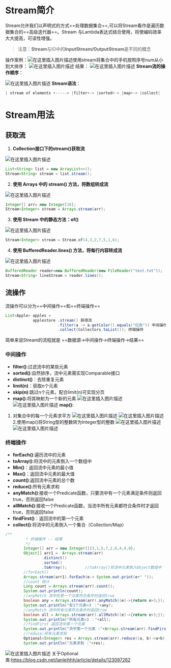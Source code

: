 ﻿
# Stream简介
Stream允许我们以声明式的方式==处理数据集合==,可以将Stream看作是遍历数据集合的==高级迭代器==。Stream 与Lambda表达式结合使用，将使编码效率大大提高，可读性增强。

>注意：**Stream**与IO中的**InputStream/OutputStream**是不同的概念

操作案例：![在这里插入图片描述](https://img-blog.csdnimg.cn/d82860f975d84cf786dcb287dc9dcaac.png?x-oss-process=image/watermark,type_d3F5LXplbmhlaQ,shadow_50,text_Q1NETiBAbGFubGVpaGho,size_20,color_FFFFFF,t_70,g_se,x_16)使用stream将集合中的手机按照序号num从小到大排序：
![在这里插入图片描述](https://img-blog.csdnimg.cn/29e1be1aa0bb472c836120b2d1b3e92d.png)
结果：
![在这里插入图片描述](https://img-blog.csdnimg.cn/03f9597484544655b0c71ac30fa2d517.png)
**Stream流的操作顺序**：

![在这里插入图片描述](https://img-blog.csdnimg.cn/3704a926c20b4eb8bfed6803192614fc.png)
**Stream语法**：
```java
| stream of elements +-----> |filter+-> |sorted+-> |map+-> |collect|
```

# Stream用法
## 获取流
1. **Collection接口下的stream()获取流**

![在这里插入图片描述](https://img-blog.csdnimg.cn/aef54da81f344ae9958d7671ca76d780.png)
```java
List<String> list = new ArrayList<>();
Stream<String> stream = list.stream();
```
2. **使用 **Arrays 中的 stream()** 方法，将数组转成流**

![在这里插入图片描述](https://img-blog.csdnimg.cn/cf9fa169190d4b58b34c43d97e8e1e92.png)
```java
Integer[] arr= new Integer[10]; 
Stream<Integer> stream = Arrays.stream(arr);
```
3. **使用 Stream 中的静态方法：of()**

![在这里插入图片描述](https://img-blog.csdnimg.cn/64dba321f36347f683c042c6bc1efcf5.png)

```java
Stream<Integer> stream = Stream.of(4,3,2,7,5,1,6);
```
4. **使用 BufferedReader.lines() 方法，将每行内容转成流**

![在这里插入图片描述](https://img-blog.csdnimg.cn/8301856f18ac46368203f2962ba6f6bd.png)

```java
BufferedReader reader=new BufferedReader(new FileReader("test.txt")); 
Stream<String> lineStream = reader.lines();
```
## 流操作
流操作可以分为==中间操作==和==终端操作==
```java
List<Apple> apples = 
			applestore .stream() 获得流
			 		   .filter(a -> a.getColor().equals("红色")) 中间操作
			 		   .collect(Collectors.toList()); 终端操作
```

简单来说Stream的流程就是
==数据源->中间操作->终端操作->结果==
### 中间操作
- **filter()**:过滤流中的某些元素
- **sorted()**:自然排序，流中元素需实现Comparable接口
- **distinct()**：去除重复元素
- **limit(n)**：获取n个元素
- **skip(n)**:跳过n个元素，配合limit(n)可实现分页
- **map()**:将其映射为一个新的元素
![在这里插入图片描述](https://img-blog.csdnimg.cn/f588f43c11de41f7a3a17f0e01a6b00c.png?x-oss-process=image/watermark,type_d3F5LXplbmhlaQ,shadow_50,text_Q1NETiBAbGFubGVpaGho,size_20,color_FFFFFF,t_70,g_se,x_16)
![在这里插入图片描述](https://img-blog.csdnimg.cn/7c1023fc542c45d4acddc4d535e50d7d.png)
**map():**
1. 对集合中的每一个元素求平方
![在这里插入图片描述](https://img-blog.csdnimg.cn/398bd688f39c4ef6b48671cc19549f72.png?x-oss-process=image/watermark,type_d3F5LXplbmhlaQ,shadow_50,text_Q1NETiBAbGFubGVpaGho,size_20,color_FFFFFF,t_70,g_se,x_16)
![在这里插入图片描述](https://img-blog.csdnimg.cn/808f8da295d24bd5a2889fe00a98c161.png)
2.使用map()将String型的整数转为Integer型的整数
![在这里插入图片描述](https://img-blog.csdnimg.cn/45321950fa4341cc83d205ad6d20b4ab.png?x-oss-process=image/watermark,type_d3F5LXplbmhlaQ,shadow_50,text_Q1NETiBAbGFubGVpaGho,size_20,color_FFFFFF,t_70,g_se,x_16)
![在这里插入图片描述](https://img-blog.csdnimg.cn/0fb915202a38483ca29443a8910a131a.png)




### 终端操作
- **forEach()**:遍历流中的元素
- **toArray()**:将流中的元素倒入一个数组中
- **Min()**：返回流中元素的最小值
- **Max()**：返回流中元素的最大值
- **count()**:返回流中元素的总个数
- **reduce()**:所有元素求和
- **anyMatch()**:接收一个Predicate函数，只要流中有一个元素满足条件则返回true，否则返回false
- **allMatch()**:接收一个Predicate函数，当流中所有元素都符合条件时才返回true，否则返回false
- **findFirst()**：返回流中的第一个元素
- **collect()**:将流中的元素倒入一个集合（Collection/Map）

```java
/**
         * 终端操作 -- 结果
         */
        Integer[] arr = new Integer[]{3,1,5,7,2,6,4,4,0};
        Object[] arr1 =  Arrays.stream(arr)
                .distinct()
                .sorted()
                .toArray();        //toArray()将流中元素倒入Object数组中
        //forEach()
        Arrays.stream(arr1).forEach(e-> System.out.print(e+" "));
        //count 统计
        Long count = Arrays.stream(arr).count();
        System.out.println(count);
        //anyMatch 流中任意一个元素符合条件时返回true
        boolean any = Arrays.stream(arr).anyMatch((e)->{return e>3;});
        System.out.println("有1个元素>3 ："+any);
        //anyMatch 流中所有元素符合条件时返回true
        boolean all = Arrays.stream(arr).allMatch((e)->{return e>3;});
        System.out.println("所有元素>3 ："+all);
        //findFirst 返回流中第一个元素
        System.out.println("流中第一个元素 :"+Arrays.stream(arr).findFirst());
        //reduce:所有元素求和
        Optional<Integer> res = Arrays.stream(arr).reduce((a, b)->a+b);
        System.out.println("元素求和 :"+res);
```
![在这里插入图片描述](https://img-blog.csdnimg.cn/1719620b32d841c2856a000d8e02f1ab.png)
关于Optional类:https://blog.csdn.net/lanleihhh/article/details/123097262

